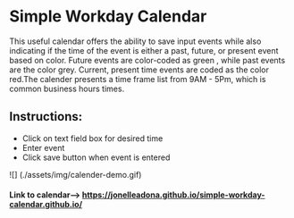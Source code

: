 # Simple Workday Calendar

This useful calendar offers the ability to save input events while also indicating if the time of the event is either a past, future, or present event based on color.  Future events are color-coded as green , while past events are the color grey. Current, present time events are coded as the color red.The calender presents a time frame list from 9AM - 5Pm, which is common business hours times.

## Instructions:
- Click on text field box for desired time
- Enter event 
- Click save button when event is entered 

![] (./assets/img/calender-demo.gif)

#### Link to calendar--> https://jonelleadona.github.io/simple-workday-calendar.github.io/
